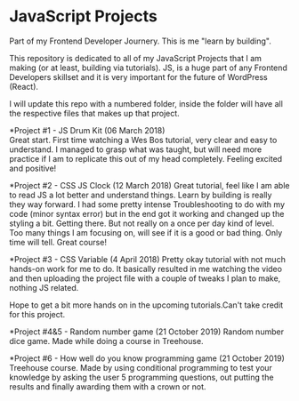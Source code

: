 # JavaScript Projects

Part of my Frontend Developer Journery. This is me "learn by building". 


This repository is dedicated to all of my JavaScript Projects that I am making (or at least, building via tutorials). JS, is a huge part of any Frontend Developers skillset and it is very important for the future of WordPress (React).

I will update this repo with a numbered folder, inside the folder will have all the respective files that makes up that project.


*Project #1 - JS Drum Kit (06 March 2018)	
Great start. First time watching a Wes Bos tutorial, very clear and easy to understand. I managed to grasp what was taught, but will need more practice if I am to replicate this out of my head completely.	Feeling excited and positive!


*Project #2 - CSS JS Clock (12 March 2018)
Great tutorial, feel like I am able to read JS a lot better and understand things. Learn by building is really they way forward. I had some pretty intense Troubleshooting to do with my code (minor syntax error) but in the end got it working and changed up the styling a bit. Getting there. But not really on a once per day kind of level. Too many things I am focusing on, will see if it is a good or bad thing. Only time will tell. Great course!

*Project #3 - CSS Variable (4 April 2018)
Pretty okay tutorial with not much hands-on work for me to do. It basically resulted in me watching the video and then uploading the project file with a couple of tweaks I plan to make, nothing JS related.

Hope to get a bit more hands on in the upcoming tutorials.Can't take credit for this project.

*Project #4&5 - Random number game (21 October 2019)
Random number dice game. Made while doing a course in Treehouse.

*Project #6 - How well do you know programming game (21 October 2019)
Treehouse course. Made by using conditional programming to test your knowledge by asking the user 5 programming questions, out putting the results and finally awarding them with a crown or not.
